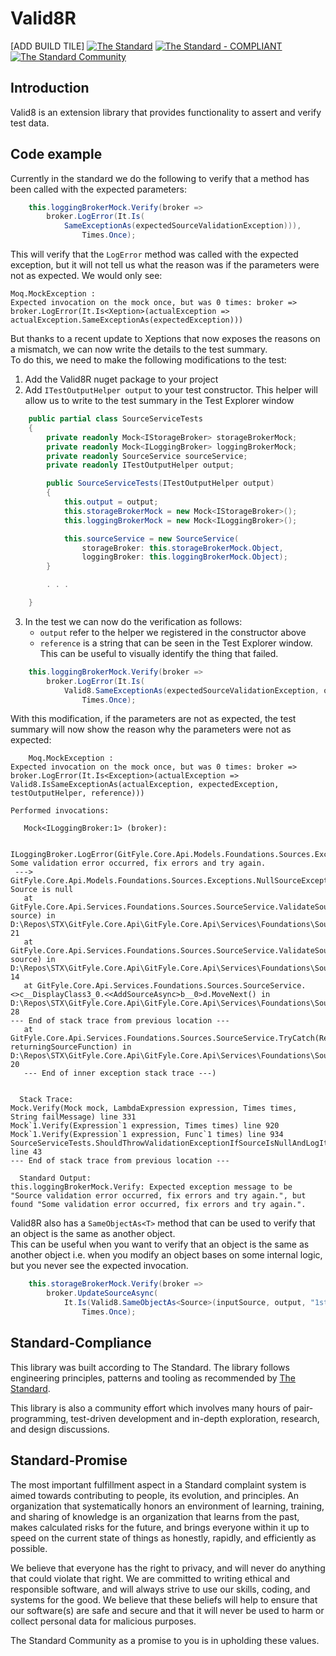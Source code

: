 ﻿# Valid8R

[ADD BUILD TILE]
[![The Standard](https://img.shields.io/github/v/release/hassanhabib/The-Standard?filter=v2.10.2&style=default&label=Standard%20Version&color=2ea44f)](https://github.com/hassanhabib/The-Standard)
[![The Standard - COMPLIANT](https://img.shields.io/badge/The_Standard-COMPLIANT-2ea44f)](https://github.com/hassanhabib/The-Standard)
[![The Standard Community](https://img.shields.io/discord/934130100008538142?color=%237289da&label=The%20Standard%20Community&logo=Discord)](https://discord.gg/vdPZ7hS52X)

## Introduction

Valid8 is an extension library that provides functionality to assert and verify test data.

## Code example

Currently in the standard we do the following to verify that a method has been called with the expected parameters:

```cs
    this.loggingBrokerMock.Verify(broker =>
        broker.LogError(It.Is(
            SameExceptionAs(expectedSourceValidationException))),
                Times.Once);
```
This will verify that the `LogError` method was called with the expected exception, but it will not tell us what the reason was if the parameters were not as expected.  We would only see:
```
Moq.MockException : 
Expected invocation on the mock once, but was 0 times: broker => broker.LogError(It.Is<Xeption>(actualException => actualException.SameExceptionAs(expectedException)))
```

But thanks to a recent update to Xeptions that now exposes the reasons on a mismatch, we can now write the details to the test summary.  
To do this, we need to make the following modifications to the test:

1. Add the Valid8R nuget package to your project
2. Add `ITestOutputHelper output` to your test constructor.  This helper will allow us to write to the test summary in the Test Explorer window

```cs
    public partial class SourceServiceTests
    {
        private readonly Mock<IStorageBroker> storageBrokerMock;
        private readonly Mock<ILoggingBroker> loggingBrokerMock;
        private readonly SourceService sourceService;
        private readonly ITestOutputHelper output;

        public SourceServiceTests(ITestOutputHelper output)
        {
            this.output = output;
            this.storageBrokerMock = new Mock<IStorageBroker>();
            this.loggingBrokerMock = new Mock<ILoggingBroker>();

            this.sourceService = new SourceService(
                storageBroker: this.storageBrokerMock.Object,
                loggingBroker: this.loggingBrokerMock.Object);
        }

        . . .

    }
```

3. In the test we can now do the verification as follows:
   - `output` refer to the helper we registered in the constructor above 
   - `reference` is a string that can be seen in the Test Explorer window. This can be useful to visually identify the thing that failed.

```cs
    this.loggingBrokerMock.Verify(broker =>
        broker.LogError(It.Is(
            Valid8.SameExceptionAs(expectedSourceValidationException, output, "this.loggingBrokerMock.Verify"))),
                Times.Once);

```

With this modification, if the parameters are not as expected, the test summary will now show the reason why the parameters were not as expected:
```
    Moq.MockException : 
Expected invocation on the mock once, but was 0 times: broker => broker.LogError(It.Is<Exception>(actualException => Valid8.IsSameExceptionAs(actualException, expectedException, testOutputHelper, reference)))

Performed invocations:

   Mock<ILoggingBroker:1> (broker):

      ILoggingBroker.LogError(GitFyle.Core.Api.Models.Foundations.Sources.Exceptions.SourceValidationException: Some validation error occurred, fix errors and try again.
 ---> GitFyle.Core.Api.Models.Foundations.Sources.Exceptions.NullSourceException: Source is null
   at GitFyle.Core.Api.Services.Foundations.Sources.SourceService.ValidateSourceIsNotNull(Source source) in D:\Repos\STX\GitFyle.Core.Api\GitFyle.Core.Api\Services\Foundations\Sources\SourceService.Validations.cs:line 21
   at GitFyle.Core.Api.Services.Foundations.Sources.SourceService.ValidateSourceOnAdd(Source source) in D:\Repos\STX\GitFyle.Core.Api\GitFyle.Core.Api\Services\Foundations\Sources\SourceService.Validations.cs:line 14
   at GitFyle.Core.Api.Services.Foundations.Sources.SourceService.<>c__DisplayClass3_0.<<AddSourceAsync>b__0>d.MoveNext() in D:\Repos\STX\GitFyle.Core.Api\GitFyle.Core.Api\Services\Foundations\Sources\SourceService.cs:line 28
--- End of stack trace from previous location ---
   at GitFyle.Core.Api.Services.Foundations.Sources.SourceService.TryCatch(ReturningSourceFunction returningSourceFunction) in D:\Repos\STX\GitFyle.Core.Api\GitFyle.Core.Api\Services\Foundations\Sources\SourceService.Exceptions.cs:line 20
   --- End of inner exception stack trace ---)


  Stack Trace: 
Mock.Verify(Mock mock, LambdaExpression expression, Times times, String failMessage) line 331
Mock`1.Verify(Expression`1 expression, Times times) line 920
Mock`1.Verify(Expression`1 expression, Func`1 times) line 934
SourceServiceTests.ShouldThrowValidationExceptionIfSourceIsNullAndLogItAsync() line 43
--- End of stack trace from previous location ---

  Standard Output: 
this.loggingBrokerMock.Verify: Expected exception message to be "Source validation error occurred, fix errors and try again.", but found "Some validation error occurred, fix errors and try again.".
```

Valid8R also has a `SameObjectAs<T>` method that can be used to verify that an object is the same as another object.  
This can be useful when you want to verify that an object is the same as another object i.e. when you modify an object bases on some internal logic, but you never see the expected invocation.

```cs
    this.storageBrokerMock.Verify(broker =>
        broker.UpdateSourceAsync(
            It.Is(Valid8.SameObjectAs<Source>(inputSource, output, "1st this.storageBrokerMock.Verify"))),
                Times.Once);
```


## Standard-Compliance
This library was built according to The Standard. The library follows engineering principles, patterns and tooling as recommended by [The Standard](https://github.com/hassanhabib/The-Standard).

This library is also a community effort which involves many hours of pair-programming, test-driven development and in-depth exploration, research, and design discussions.

## Standard-Promise
The most important fulfillment aspect in a Standard complaint system is aimed towards contributing to people, its evolution, and principles.
An organization that systematically honors an environment of learning, training, and sharing of knowledge is an organization that learns from the past, makes calculated risks for the future, 
and brings everyone within it up to speed on the current state of things as honestly, rapidly, and efficiently as possible. 
 
We believe that everyone has the right to privacy, and will never do anything that could violate that right.
We are committed to writing ethical and responsible software, and will always strive to use our skills, coding, and systems for the good.
We believe that these beliefs will help to ensure that our software(s) are safe and secure and that it will never be used to harm or collect personal data for malicious purposes.
 
The Standard Community as a promise to you is in upholding these values.

